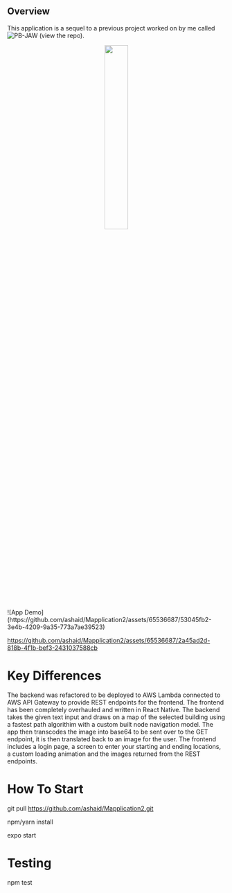 ## Overview
This application is a sequel to a previous project worked on by me called ![PB-JAW](https://github.com/ashaid/PB-JAW) (view the repo). 

<p align="center" width="100%">
    <img width="33%" src="https://github.com/ashaid/Mapplication2/assets/65536687/53045fb2-3e4b-4209-9a35-773a7ae39523">
</p>
![App Demo](https://github.com/ashaid/Mapplication2/assets/65536687/53045fb2-3e4b-4209-9a35-773a7ae39523)


https://github.com/ashaid/Mapplication2/assets/65536687/2a45ad2d-818b-4f1b-bef3-2431037588cb




# Key Differences
The backend was refactored to be deployed to AWS Lambda connected to AWS API Gateway to provide REST endpoints for the frontend. The frontend has been completely overhauled and written in React Native. The backend takes the given text input and draws on a map of the selected building using a fastest path algorithim with a custom built node navigation model. The app then transcodes the image into base64 to be sent over to the GET endpoint, it is then translated back to an image for the user. The frontend includes a login page, a screen to enter your starting and ending locations, a custom loading animation and the images returned from the REST endpoints.  

# How To Start

git pull https://github.com/ashaid/Mapplication2.git

npm/yarn install

expo start

# Testing

npm test
